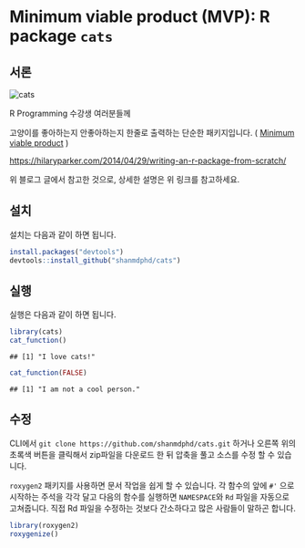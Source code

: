 
Minimum viable product (MVP): R package `cats`
==============================================

서론
----

![cats](http://www.ipopcon.kr/public/upload/admin/thumbnail/20170213/4558a088ff26446e16cd0663608ded03.jpg)

R Programming 수강생 여러분들께

고양이를 좋아하는지 안좋아하는지 한줄로 출력하는 단순한 패키지입니다. ( [Minimum viable product](https://en.wikipedia.org/wiki/Minimum_viable_product) )

<https://hilaryparker.com/2014/04/29/writing-an-r-package-from-scratch/>

위 블로그 글에서 참고한 것으로, 상세한 설명은 위 링크를 참고하세요.

설치
----

설치는 다음과 같이 하면 됩니다.

``` r
install.packages("devtools")
devtools::install_github("shanmdphd/cats")
```

실행
----

실행은 다음과 같이 하면 됩니다.

``` r
library(cats)
cat_function()
```

    ## [1] "I love cats!"

``` r
cat_function(FALSE)
```

    ## [1] "I am not a cool person."

수정
----

CLI에서 `git clone https://github.com/shanmdphd/cats.git` 하거나 오른쪽 위의 초록색 버튼을 클릭해서 zip파일을 다운로드 한 뒤 압축을 풀고 소스를 수정 할 수 있습니다.

`roxygen2` 패키지를 사용하면 문서 작업을 쉽게 할 수 있습니다. 각 함수의 앞에 `#'` 으로 시작하는 주석을 각각 달고 다음의 함수를 실행하면 `NAMESPACE`와 `Rd` 파일을 자동으로 고쳐줍니다. 직접 Rd 파일을 수정하는 것보다 간소하다고 많은 사람들이 말하곤 합니다.

``` r
library(roxygen2)
roxygenize()
```
